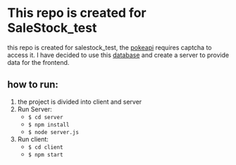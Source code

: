 # This repo is created for SaleStock_test
this repo is created for salestock_test, the [pokeapi](http://www.pokeapi.co/) requires captcha to access it.
I have decided to use this [database](https://github.com/Biuni/PokemonGO-Pokedex/blob/master/pokedex.json) and create a server to provide data for the frontend.

## how to run:
1. the project is divided into client and server
2. Run Server: 
   * `$ cd server`
   * `$ npm install`
   * `$ node server.js`
3. Run client:
   * `$ cd client`
   * `$ npm start`



